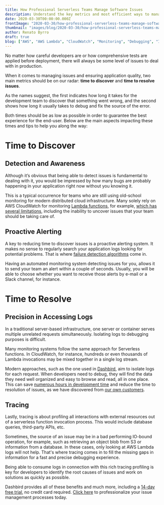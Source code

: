 ```yaml
---
title: How Professional Serverless Teams Manage Software Issues
description: Understand the key metrics and most efficient ways to manage issues in modern distributed applications
date: 2020-03-30T00:00:00.000Z
frontImage: "2020-03-30/how-professional-serverless-teams-manage-software-issues-1.jpg"
thumbnail: "images/blog/2020-03-30/how-professional-serverless-teams-manage-software-issues-1.jpg"
author: Renato Byrro
draft: true
blog: ["AWS", "AWS Lambda", "CloudWatch", "Monitoring", "Debugging", "Issue Management"]
---
```


No matter how careful developers are or how comprehensive tests are applied before deployment, there will always be some level of issues to deal with in production.

When it comes to managing issues and ensuring application quality, two main metrics should be on our radar: **time to discover** and **time to resolve issues**.

As the names suggest, the first indicates how long it takes for the development team to discover that something went wrong, and the second shows how long it usually takes to debug and fix the source of the error.

Both times should be as low as possible in order to guarantee the best experience for the end-user. Below are the main aspects impacting these times and tips to help you along the way:


# Time to Discover


## Detection and Awareness

Although it’s obvious that being able to detect issues is fundamental to dealing with it, you would be impressed by how many bugs are probably happening in your application right now without you knowing it.

This is a typical occurrence for teams who are still using old-school monitoring for modern distributed cloud infrastructure. Many solely rely on AWS CloudWatch for monitoring [Lambda functions](https://dashbird.io/knowledge-base/aws-lambda/introduction-to-aws-lambda/), for example, [which has several limitations](https://dashbird.io/blog/dashbird-vs-aws-cloudwatch/), including the inability to uncover issues that your team should be taking care of.


## Proactive Alerting

A key to reducing time to discover issues is a proactive alerting system. It makes no sense to regularly search your application logs looking for potential problems. That is where [failure detection algorithms](https://dashbird.io/knowledge-base/monitoring/failure-detection-and-alerting/) come in.

Having an automated monitoring system detecting issues for you, allows it to send your team an alert within a couple of seconds. Usually, you will be able to choose whether you want to receive those alerts by e-mail or a Slack channel, for instance.


# Time to Resolve


## Precision in Accessing Logs

In a traditional server-based infrastructure, one server or container serves multiple unrelated requests simultaneously. Isolating logs to debugging purposes is difficult.

Many monitoring systems follow the same approach for Serverless functions. In CloudWatch, for instance, hundreds or even thousands of Lambda invocations may be mixed together in a single log stream.

Modern approaches, such as the one used in [Dashbird](https://dashbird.io), aim to isolate logs for each request. When developers need to debug, they will find the data they need well organized and easy to browse and read, all in one place. This can save [numerous hours in development time](https://dashbird.io/blog/how-to-save-hundreds-hours-debugging-lambda/) and reduce the time to resolution of issues, as we have discovered from [our own customers](https://dashbird.io/shamrock-case-study/).


## Tracing

Lastly, tracing is about profiling all interactions with external resources out of a serverless function invocation process. This would include database queries, third-party APIs, etc.

Sometimes, the source of an issue may be in a bad performing IO-bound operation, for example, such as retrieving an object blob from S3 or information from a database. In these cases, only looking at AWS Lambda logs will not help. That's where tracing comes in to fill the missing gaps in information for a fast and precise debugging experience.

Being able to consume logs in connection with this rich tracing profiling is key for developers to identify the root causes of issues and work on solutions as quickly as possible.

Dashbird provides all of these benefits and much more, including a [14-day free trial](https://dashbird.io/register), no credit card required. [Click here](https://dashbird.io/register) to professionalize your issue management processes today.
